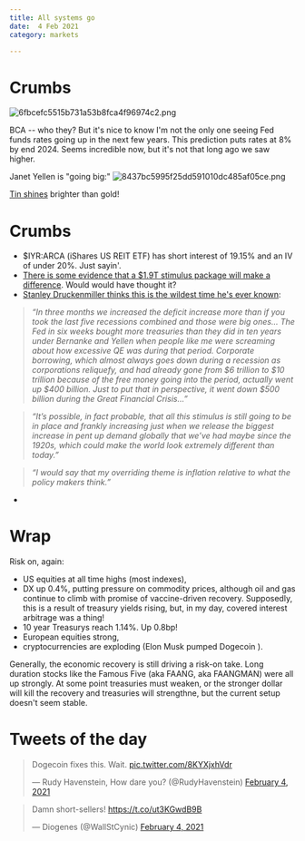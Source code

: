 ```yaml
---
title: All systems go
date:  4 Feb 2021
category: markets

---  
```


# Crumbs

![6fbcefc5515b731a53b8fca4f96974c2.png]({attach}6fbcefc5515b731a53b8fca4f96974c2.png)

BCA -- who they? But it's nice to know I'm not the only one seeing Fed funds rates going up in the next few years.
This prediction puts rates at 8% by end 2024. Seems incredible now, but it's not that long ago we saw higher.

Janet Yellen is "going big:"
![8437bc5995f25dd591010dc485af05ce.png]({attach}8437bc5995f25dd591010dc485af05ce.png)

[Tin shines](https://www.bloomberg.com/news/articles/2021-02-02/tin-faces-historic-squeeze-as-electronics-boom-erodes-stockpiles) brighter than gold!


# Crumbs

- $IYR:ARCA (iShares US REIT ETF) has short interest of 19.15% and an IV of under 20%. Just sayin'.
- [There is some evidence that a $1.9T stimulus package will make a difference](https://seekingalpha.com/article/4403207-economy-is-gaining-steam). Would would have thought it?
- [Stanley Druckenmiller thinks this is the wildest time he's ever known](https://youtu.be/K_u2AI7ZWAk):
> _“In three months we increased the deficit increase more than if you took the last five recessions combined and those were big ones… The Fed in six weeks bought more treasuries than they did in ten years under Bernanke and Yellen when people like me were screaming about how excessive QE was during that period. Corporate borrowing, which almost always goes down during a recession as corporations reliquefy, and had already gone from $6 trillion to $10 trillion because of the free money going into the period, actually went up $400 billion. Just to put that in perspective, it went down $500 billion during the Great Financial Crisis…”_

> _“It’s possible, in fact probable, that all this stimulus is still going to be in place and frankly increasing just when we release the biggest increase in pent up demand globally that we’ve had maybe since the 1920s, which could make the world look extremely different than today.”_

> _“I would say that my overriding theme is inflation relative to what the policy makers think.”_

- 

# Wrap

Risk on, again:

- US equities at all time highs (most indexes),
- DX up 0.4%, putting pressure on commodity prices, although oil and gas continue to climb with promise of vaccine-driven recovery. Supposedly, this is a result of treasury yields rising, but, in my day, covered interest arbitrage was a thing! 
- 10 year Treasurys reach 1.14%. Up 0.8bp!
- European equities strong,
- cryptocurrencies are exploding (Elon Musk pumped Dogecoin ). 

Generally, the economic recovery is still driving a risk-on take. Long duration stocks like the Famous Five (aka FAANG, aka FAANGMAN) were all up strongly. At some point treasuries must weaken, or the stronger dollar will kill the recovery and treasuries will strengthne, but the current setup doesn't seem stable. 

# Tweets of the day

<blockquote class="twitter-tweet"><p lang="en" dir="ltr">Dogecoin fixes this. Wait. <a href="https://t.co/8KYXjxhVdr">pic.twitter.com/8KYXjxhVdr</a></p>&mdash; Rudy Havenstein, How dare you? (@RudyHavenstein) <a href="https://twitter.com/RudyHavenstein/status/1357422801112555525?ref_src=twsrc%5Etfw">February 4, 2021</a></blockquote> <script async src="https://platform.twitter.com/widgets.js" charset="utf-8"></script> 

<blockquote class="twitter-tweet"><p lang="en" dir="ltr">Damn short-sellers! <a href="https://t.co/ut3KGwdB9B">https://t.co/ut3KGwdB9B</a></p>&mdash; Diogenes (@WallStCynic) <a href="https://twitter.com/WallStCynic/status/1357325473588645888?ref_src=twsrc%5Etfw">February 4, 2021</a></blockquote> <script async src="https://platform.twitter.com/widgets.js" charset="utf-8"></script>